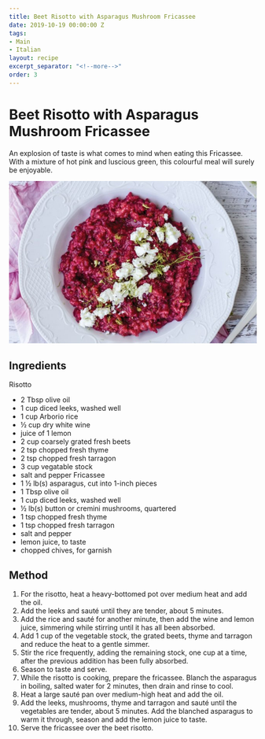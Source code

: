 ```yaml
---
title: Beet Risotto with Asparagus Mushroom Fricassee
date: 2019-10-19 00:00:00 Z
tags:
- Main
- Italian
layout: recipe
excerpt_separator: "<!--more-->"
order: 3
---
```


# Beet Risotto with Asparagus Mushroom Fricassee

An explosion of taste is what comes to mind when eating this Fricassee. With a mixture of hot pink and luscious green, this colourful meal will surely be enjoyable.

<!--more-->

[![Beet Risotto with Asparagus Mushroom Fricassee](/_uploads/risotto.jpg)](/_uploads/risotto.jpg)

## Ingredients

Risotto
- 2 Tbsp olive oil
- 1 cup diced leeks, washed well
- 1 cup Arborio rice
- ½ cup dry white wine
- juice of 1 lemon
- 2 cup coarsely grated fresh beets
- 2 tsp chopped fresh thyme
- 2 tsp chopped fresh tarragon
- 3 cup vegatable stock
- salt and pepper
Fricassee
- 1 ½ lb(s) asparagus, cut into 1-inch pieces
- 1 Tbsp olive oil
- 1 cup diced leeks, washed well
- ½ lb(s) button or cremini mushrooms, quartered
- 1 tsp chopped fresh thyme
- 1 tsp chopped fresh tarragon
- salt and pepper
- lemon juice, to taste
- chopped chives, for garnish


## Method

1. For the risotto, heat a heavy-bottomed pot over medium heat and add the oil.
2. Add the leeks and sauté until they are tender, about 5 minutes.
3. Add the rice and sauté for another minute, then add the wine and lemon juice, simmering while stirring until it has all been absorbed.
4. Add 1 cup of the vegetable stock, the grated beets, thyme and tarragon and reduce the heat to a gentle simmer.
5. Stir the rice frequently, adding the remaining stock, one cup at a time, after the previous addition has been fully absorbed.
6. Season to taste and serve.
7. While the risotto is cooking, prepare the fricassee. Blanch the asparagus in boiling, salted water for 2 minutes, then drain and rinse to cool.
8. Heat a large sauté pan over medium-high heat and add the oil.
9. Add the leeks, mushrooms, thyme and tarragon and sauté until the vegetables are tender, about 5 minutes. Add the blanched asparagus to warm it through, season and add the lemon juice to taste.
10. Serve the fricassee over the beet risotto.
